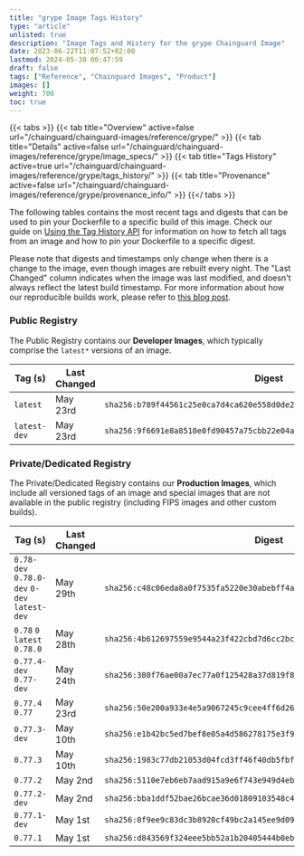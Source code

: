 ```yaml
---
title: "grype Image Tags History"
type: "article"
unlisted: true
description: "Image Tags and History for the grype Chainguard Image"
date: 2023-06-22T11:07:52+02:00
lastmod: 2024-05-30 00:47:59
draft: false
tags: ["Reference", "Chainguard Images", "Product"]
images: []
weight: 700
toc: true
---
```


{{< tabs >}}
{{< tab title="Overview" active=false url="/chainguard/chainguard-images/reference/grype/" >}}
{{< tab title="Details" active=false url="/chainguard/chainguard-images/reference/grype/image_specs/" >}}
{{< tab title="Tags History" active=true url="/chainguard/chainguard-images/reference/grype/tags_history/" >}}
{{< tab title="Provenance" active=false url="/chainguard/chainguard-images/reference/grype/provenance_info/" >}}
{{</ tabs >}}

The following tables contains the most recent tags and digests that can be used to pin your Dockerfile to a specific build of this image. Check our guide on [Using the Tag History API](/chainguard/chainguard-images/using-the-tag-history-api/) for information on how to fetch all tags from an image and how to pin your Dockerfile to a specific digest.

Please note that digests and timestamps only change when there is a change to the image, even though images are rebuilt every night. The "Last Changed" column indicates when the image was last modified, and doesn't always reflect the latest build timestamp. For more information about how our reproducible builds work, please refer to [this blog post](https://www.chainguard.dev/unchained/reproducing-chainguards-reproducible-image-builds).

### Public Registry
The Public Registry contains our **Developer Images**, which typically comprise the `latest*` versions of an image.

| Tag (s)       | Last Changed | Digest                                                                    |
|---------------|--------------|---------------------------------------------------------------------------|
|  `latest`     | May 23rd     | `sha256:b789f44561c25e0ca7d4ca620e558d0de2008f4812707b80d369a4ba382dc7a7` |
|  `latest-dev` | May 23rd     | `sha256:9f6691e8a8510e0fd90457a75cbb22e04ab20689c307e90e8b05f87b31c506c8` |


### Private/Dedicated Registry
The Private/Dedicated Registry contains our **Production Images**, which include all versioned tags of an image and special images that are not available in the public registry (including FIPS images and other custom builds).

| Tag (s)                                       | Last Changed | Digest                                                                    |
|-----------------------------------------------|--------------|---------------------------------------------------------------------------|
|  `0.78-dev` `0.78.0-dev` `0-dev` `latest-dev` | May 29th     | `sha256:c48c06eda8a0f7535fa5220e30abebff4afa0f722f5acfd8777bec8c285e73c2` |
|  `0.78` `0` `latest` `0.78.0`                 | May 28th     | `sha256:4b612697559e9544a23f422cbd7d6cc2bc2cd7bcdd0e8ec6272a506627a618a0` |
|  `0.77.4-dev` `0.77-dev`                      | May 24th     | `sha256:380f76ae00a7ec77a0f125428a37d819f80908e204579549f338809f1bcc1ad1` |
|  `0.77.4` `0.77`                              | May 23rd     | `sha256:50e200a933e4e5a9067245c9cee4ff6d26c96d89ae96b704d1a653b8113a1289` |
|  `0.77.3-dev`                                 | May 10th     | `sha256:e1b42bc5ed7bef8e05a4d586278175e3f9da60a1c117aa6609273b339f1d3190` |
|  `0.77.3`                                     | May 10th     | `sha256:1983c77db21053d04fcd3ff46f40db5fbfaa3852b77f1932dab0873f909a18c8` |
|  `0.77.2`                                     | May 2nd      | `sha256:5110e7eb6eb7aad915a9e6f743e949d4ebef5d8d6e4d67862bd7021a5d0e30d7` |
|  `0.77.2-dev`                                 | May 2nd      | `sha256:bba1ddf52bae26bcae36d01809103548c4d7bb62ef2a76129b8f57a945c1f362` |
|  `0.77.1-dev`                                 | May 1st      | `sha256:0f9ee9c83dc3b8920cf49bc2a145ee9d09f8da647bf024583cbd5a5daf328a8e` |
|  `0.77.1`                                     | May 1st      | `sha256:d843569f324eee5bb52a1b20405444b0ebb4cd08fe36671c220ed59277a4680f` |

